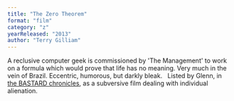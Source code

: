 ```yaml
---
title: "The Zero Theorem"
format: "film"
category: "z"
yearReleased: "2013"
author: "Terry Gilliam"
---
```

A reclusive computer geek is commissioned by 'The  Management' to work on a formula which would prove that life has no meaning.  Very much in the vein of Brazil. Eccentric, humorous, but darkly bleak.
 
Listed by Glenn, in <a href="biblio.htm#Bastard">the  BASTARD chronicles</a>, as a subversive film dealing with individual alienation.
 
 